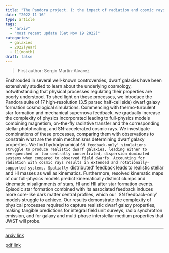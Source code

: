 ```yaml
---
title: "The Pandora project. I: the impact of radiation and cosmic rays on baryonic and dark matter properties of dwarf galaxies"
date: "2022-11-16"
type: article
tags:
  - "arxiv"
  - "most recent update (Sat Nov 19 2022)"
categories:
  - galaxies
  - 2022(year)
  - 11(month)
draft: false
---
```


> First author: Sergio Martin-Alvarez

 Enshrouded in several well-known controversies, dwarf galaxies have been
extensively studied to learn about the underlying cosmology, notwithstanding
that physical processes regulating their properties are poorly understood. To
shed light on these processes, we introduce the Pandora suite of 17
high-resolution (3.5 parsec half-cell side) dwarf galaxy formation cosmological
simulations. Commencing with thermo-turbulent star formation and mechanical
supernova feedback, we gradually increase the complexity of physics
incorporated leading to full-physics models combining magnetism, on-the-fly
radiative transfer and the corresponding stellar photoheating, and
SN-accelerated cosmic rays. We investigate combinations of these processes,
comparing them with observations to constrain what are the main mechanisms
determining dwarf galaxy properties. We find hydrodynamical `SN feedback-only'
simulations struggle to produce realistic dwarf galaxies, leading either to
overquenched or too centrally concentrated, dispersion dominated systems when
compared to observed field dwarfs. Accounting for radiation with cosmic rays
results in extended and rotationally-supported systems. Spatially `distributed'
feedback leads to realistic stellar and HI masses as well as kinematics.
Furthermore, resolved kinematic maps of our full-physics models predict
kinematically distinct clumps and kinematic misalignments of stars, HI and HII
after star formation events. Episodic star formation combined with its
associated feedback induces more core-like dark matter central profiles, which
our `SN feedback-only' models struggle to achieve. Our results demonstrate the
complexity of physical processes required to capture realistic dwarf galaxy
properties, making tangible predictions for integral field unit surveys, radio
synchrotron emission, and for galaxy and multi-phase interstellar medium
properties that JWST will probe.

---
[arxiv link](http://arxiv.org/abs/2211.09139v1)

[pdf link](http://arxiv.org/pdf/2211.09139v1)